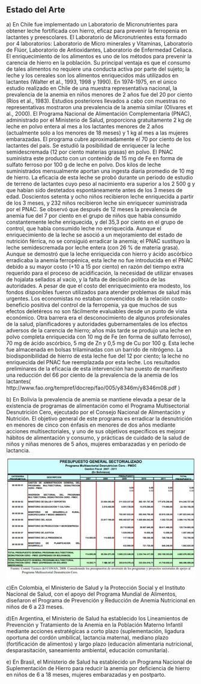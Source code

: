 <h2> Estado del Arte </h2>
<p>a)	En Chile fue implementado un Laboratorio de Micronutrientes para obtener leche fortificada con hierro, eficaz para prevenir la ferropenia en lactantes y preescolares. El Laboratorio de Micronutrientes esta formado por 4 laboratorios: Laboratorio de Micro minerales y Vitaminas, Laboratorio de Flúor, Laboratorio de Antioxidantes, Laboratorio de Enfermedad Celiaca. El enriquecimiento de los alimentos es uno de los métodos para prevenir la carencia de hierro en la población. Su principal ventaja es que el consumo de tales alimentos no requiere una conducta activa por parte del sujeto; la leche y los cereales son los alimentos enriquecidos más utilizados en lactantes (Walter et al., 1993, 1998 y 1990). En 1974-1975, en el único estudio realizado en Chile de una muestra representativa nacional, la prevalencia de la anemia en niños menores de 2 años fue del 20 por ciento (Ríos et al., 1983). Estudios posteriores llevados a cabo con muestras no representativas mostraron una prevalencia de la anemia similar (Olivares et al., 2000). El Programa Nacional de Alimentación Complementaria (PNAC), administrado por el Ministerio de Salud, proporciona gratuitamente 2 kg de leche en polvo entera al mes a los lactantes menores de 2 años (actualmente solo a los menores de 18 meses) y 1 kg al mes a las mujeres embarazadas. El programa cubre aproximadamente el 70 por ciento de los lactantes del país. Se estudió la posibilidad de enriquecer la leche semidescremada (12 por ciento materias grasas) en polvo. El PNAC suministra este producto con un contenido de 15 mg de Fe en forma de sulfato ferroso por 100 g de leche en polvo. Dos kilos de leche suministrados mensualmente aportan una ingesta diaria promedio de 10 mg de hierro.  La eficacia de esta leche se probó durante un periodo de estudio de terreno de lactantes cuyo peso al nacimiento era superior a los 2 500 g y que habían sido destetados espontáneamente antes de los 3 meses de edad. Doscientos setenta y ocho niños recibieron leche enriquecida a partir de los 3 meses, y 232 niños recibieron leche sin enriquecer suministrada por el PNAC. Se observó que después de 12 meses la prevalencia de anemia fue del 7 por ciento en el grupo de niños que había consumido constantemente leche enriquecida, y del 35,3 por ciento en el grupo de control, que había consumido leche no enriquecida. Aunque el enriquecimiento de la leche se asoció a un mejoramiento del estado de nutrición férrica, no se consiguió erradicar la anemia; el PNAC sustituyo la leche semidescremada por leche entera (con 26 % de materia grasa). Aunque se demostró que la leche enriquecida con hierro y ácido ascórbico erradicaba la anemia ferropénica, esta leche no fue introducida en el PNAC debido a su mayor costo (+10 a 15 por ciento) en razón del tiempo extra requerido para el proceso de acidificación, la necesidad de utilizar envases de hojalata sellados al vacío, y la falta de decisión política de las autoridades. A pesar de que el costo del enriquecimiento era modesto, los fondos disponibles fueron utilizados para atender problemas de salud más urgentes. Los economistas no estaban convencidos de la relación costo-beneficio positiva del control de la ferropenia, ya que muchos de sus efectos deletéreos no son fácilmente evaluables desde un punto de vista económico. Otra barrera era el desconocimiento de algunos profesionales de la salud, planificadores y autoridades gubernamentales de los efectos adversos de la carencia de hierro; años más tarde se produjo una leche en polvo completa enriquecida con 10 mg de Fe (en forma de sulfato ferroso), 70 mg de ácido ascórbico, 5 mg de Zn y 0,5 mg de Cu por 100 g. Esta leche fue almacenada en bolsas trilaminadas con un barrido de nitrógeno. La biodisponibilidad de hierro de esta leche fue del 12 por ciento;  la leche no enriquecida del PNAC fue reemplazada por esta leche. Los resultados preliminares de la eficacia de esta intervención han puesto de manifiesto una reducción del 66 por ciento de la prevalencia de la anemia de los lactantes( http://www.fao.org/tempref/docrep/fao/005/y8346m/y8346m08.pdf )</p>

<p>b)	En Bolivia la prevalencia de anemia se mantiene elevada a pesar de la existencia de programas de alimentación como el Programa Multisectorial Desnutrición Cero, ejecutado por el Consejo Nacional de Alimentación y Nutrición. El objetivo general de este programa es erradicar la desnutrición en menores de cinco con énfasis en menores de dos años mediante acciones multisectoriales, y uno de sus objetivos específicos es mejorar hábitos de alimentación y consumo, y prácticas de cuidado de la salud de niños y niñas menores de 5 años, mujeres embarazadas y en periodo de lactancia.</p>

 <center>
  <img src="images/Presupuesto.jpg" alt="" class="img-fluid img-rounded">
 </center>
<p>c)En Colombia, el Ministerio de Salud y la Protección Social y el Instituto Nacional de Salud, con el apoyo del Programa Mundial de Alimentos, diseñaron el Programa de Prevención y Reducción de Anemia Nutricional en niños de 6 a 23 meses.</p>
<p>d)En Argentina, el Ministerio de Salud ha establecido los Lineamientos de Prevención y Tratamiento de la Anemia en la Población Materno Infantil mediante acciones estratégicas a corto plazo (suplementación, ligadura oportuna del cordón umbilical, lactancia materna), mediano plazo (fortificación de alimentos) y largo plazo (educación alimentaria nutricional, desparasitación, saneamiento ambiental, educación comunitaria).</p>
<p>e) En Brasil, el Ministerio de Salud ha establecido un Programa Nacional de Suplementación de Hierro para reducir la anemia por deficiencia de hierro en niños de 6 a 18 meses, mujeres embarazadas y en postparto.</p>
